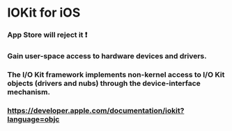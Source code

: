 # IOKit for iOS

### App Store will reject it ❗️
### Gain user-space access to hardware devices and drivers.
### The I/O Kit framework implements non-kernel access to I/O Kit objects (drivers and nubs) through the device-interface mechanism.
### https://developer.apple.com/documentation/iokit?language=objc
